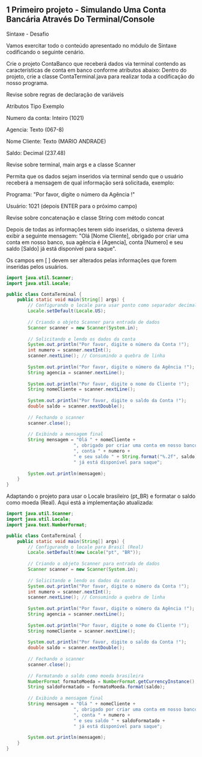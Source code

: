 ## 1 Primeiro projeto - Simulando Uma Conta Bancária Através Do Terminal/Console

Sintaxe - Desafio

Vamos exercitar todo o conteúdo apresentado no módulo de Sintaxe codificando o seguinte cenário.

Crie o projeto ContaBanco que receberá dados via terminal contendo as características de conta em banco conforme atributos abaixo:
Dentro do projeto, crie a classe ContaTerminal.java para realizar toda a codificação do nosso programa.

Revise sobre regras de declaração de variáveis

Atributos	Tipo	Exemplo

Numero da conta: Inteiro (1021)

Agencia: Texto (067-8)

Nome Cliente: Texto (MARIO ANDRADE)

Saldo: Decimal (237.48)

Revise sobre terminal, main args e a classe Scanner

Permita que os dados sejam inseridos via terminal sendo que o usuário receberá a mensagem de qual informação será solicitada, exemplo:

Programa: "Por favor, digite o número da Agência !"

Usuário: 1021 (depois ENTER para o próximo campo)

Revise sobre concatenação e classe String com método concat

Depois de todas as informações terem sido inseridas, o sistema deverá exibir a seguinte mensagem:
"Olá [Nome Cliente], obrigado por criar uma conta em nosso banco, sua agência é [Agencia], conta [Numero] e seu saldo [Saldo] já está disponível para saque".

Os campos em [ ] devem ser alterados pelas informações que forem inseridas pelos usuários.

```java
import java.util.Scanner;
import java.util.Locale;

public class ContaTerminal {
    public static void main(String[] args) {
        // Configurando o locale para usar ponto como separador decimal
        Locale.setDefault(Locale.US);
        
        // Criando o objeto Scanner para entrada de dados
        Scanner scanner = new Scanner(System.in);
        
        // Solicitando e lendo os dados da conta
        System.out.println("Por favor, digite o número da Conta !");
        int numero = scanner.nextInt();
        scanner.nextLine(); // Consumindo a quebra de linha
        
        System.out.println("Por favor, digite o número da Agência !");
        String agencia = scanner.nextLine();
        
        System.out.println("Por favor, digite o nome do Cliente !");
        String nomeCliente = scanner.nextLine();
        
        System.out.println("Por favor, digite o saldo da Conta !");
        double saldo = scanner.nextDouble();
        
        // Fechando o scanner
        scanner.close();
        
        // Exibindo a mensagem final
        String mensagem = "Olá " + nomeCliente + 
                         ", obrigado por criar uma conta em nosso banco, sua agência é " + agencia + 
                         ", conta " + numero + 
                         " e seu saldo " + String.format("%.2f", saldo) + 
                         " já está disponível para saque";
        
        System.out.println(mensagem);
    }
}

```
Adaptando o projeto para usar o Locale brasileiro (pt_BR) e formatar o saldo como moeda (Real). Aqui está a implementação atualizada:

```java
import java.util.Scanner;
import java.util.Locale;
import java.text.NumberFormat;

public class ContaTerminal {
    public static void main(String[] args) {
        // Configurando o locale para Brasil (Real)
        Locale.setDefault(new Locale("pt", "BR"));
        
        // Criando o objeto Scanner para entrada de dados
        Scanner scanner = new Scanner(System.in);
        
        // Solicitando e lendo os dados da conta
        System.out.println("Por favor, digite o número da Conta !");
        int numero = scanner.nextInt();
        scanner.nextLine(); // Consumindo a quebra de linha
        
        System.out.println("Por favor, digite o número da Agência !");
        String agencia = scanner.nextLine();
        
        System.out.println("Por favor, digite o nome do Cliente !");
        String nomeCliente = scanner.nextLine();
        
        System.out.println("Por favor, digite o saldo da Conta !");
        double saldo = scanner.nextDouble();
        
        // Fechando o scanner
        scanner.close();
        
        // Formatando o saldo como moeda brasileira
        NumberFormat formatoMoeda = NumberFormat.getCurrencyInstance();
        String saldoFormatado = formatoMoeda.format(saldo);
        
        // Exibindo a mensagem final
        String mensagem = "Olá " + nomeCliente + 
                         ", obrigado por criar uma conta em nosso banco, sua agência é " + agencia + 
                         ", conta " + numero + 
                         " e seu saldo " + saldoFormatado + 
                         " já está disponível para saque";
        
        System.out.println(mensagem);
    }
}
```
